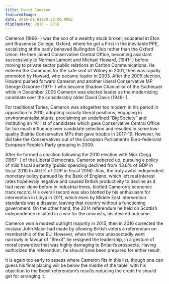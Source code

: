 ```yaml
---
title: David Cameron
featuredImage:
date: 2010-01-01T20:20:00.000Z
displayDate: 2010 - 2016
---
```


Cameron (1966- ) was the son of a wealthy stock broker, educated at Eton and Brasenose College, Oxford, where he got a First in the inevitable PPE, socializing at the badly behaved Bullingdon Club rather than the Oxford Union. He then joined Conservative Central Office, becoming assistant successively to Norman Lamont and Michael Howard, (1941- ) before moving to private sector public relations at Carlton Communications. He entered the Commons for the safe seat of Witney in 2001, then was rapidly promoted by Howard, who became leader in 2003. After the 2005 election, Howard pushed forward Cameron and another liberal Conservative MP George Osborne (1971- ) who became Shadow Chancellor of the Exchequer while in December 2005 Cameron was elected leader as the modernizing candidate over the considerably older David Davis (1948- ).

For traditional Tories, Cameron was altogether too modern in his period in opposition to 2010, adopting socially liberal positions, engaging in environmentalist stunts, proclaiming an undefined “Big Society” and instituting an “A” list of candidates which gave Conservative Central Office far too much influence over candidate selection and resulted in some low-quality Blairite Conservative MPs that gave trouble in 2017-19. However, he did take the Conservatives out of the European Parliament’s Euro-federalist European People’s Party grouping in 2009.

After he formed a coalition following the 2010 election with Nick Clegg (1967- ) of the Liberal Democrats, Cameron sobered up, pursuing a policy of mild fiscal austerity (public spending declined from 43.8% of GDP in fiscal 2010 to 40.1% of GDP in fiscal 2016). Alas, the truly awful independent monetary policy pursued by the Bank of England, which left real interest rates hopelessly negative and caused British productivity to decline as it had never done before in industrial times, blotted Cameron’s economic track record. His overall record was also blotted by his enthusiasm for intervention in Libya in 2011, which even by Middle East intervention standards was a disaster, leaving that country without a functioning government. On the other hand, the 2014 referendum he held on Scottish independence resulted in a win for the unionists, his desired outcome.

Cameron won a modest outright majority in 2015, then in 2016 corrected the mistake John Major had made by allowing British voters a referendum on membership of the EU. However, when the vote unexpectedly went narrowly in favour of “Brexit” he resigned the leadership, in a gesture of moral cowardice that was highly damaging to Britain’s prospects. Having authorized the referendum, he should have been prepared for either result.

It is again too early to assess where Cameron fits in this list, though one can guess his final placing will be below the middle of the table, with his objection to the Brexit referendum’s results reducing the credit he should get for arranging it.
